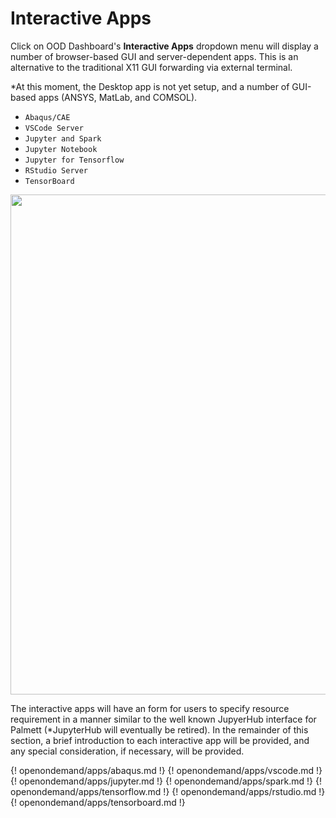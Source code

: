 # Interactive Apps

Click on OOD Dashboard's **Interactive Apps** dropdown menu will display a number of 
browser-based GUI and server-dependent apps. This is an alternative to the traditional X11 GUI 
forwarding via external terminal. 

*At this moment, the Desktop app is not yet setup, and a number of GUI-based apps (ANSYS, MatLab, and COMSOL).

- `Abaqus/CAE`
- `VSCode Server`
- `Jupyter and Spark`
- `Jupyter Notebook`
- `Jupyter for Tensorflow`
- `RStudio Server`
- `TensorBoard`

<img src="../../images/ood/apps/01.png" style="width:800px">

The interactive apps will have an form for users to specify resource requirement in a manner 
similar to the well known JupyerHub interface for Palmett (*JupyterHub will eventually be 
retired). In the remainder of this section, a brief introduction to each interactive app will 
be provided, and any special consideration, if necessary, will be provided. 

{! openondemand/apps/abaqus.md !}
{! openondemand/apps/vscode.md !}
{! openondemand/apps/jupyter.md !}
{! openondemand/apps/spark.md !}
{! openondemand/apps/tensorflow.md !}
{! openondemand/apps/rstudio.md !}
{! openondemand/apps/tensorboard.md !}

